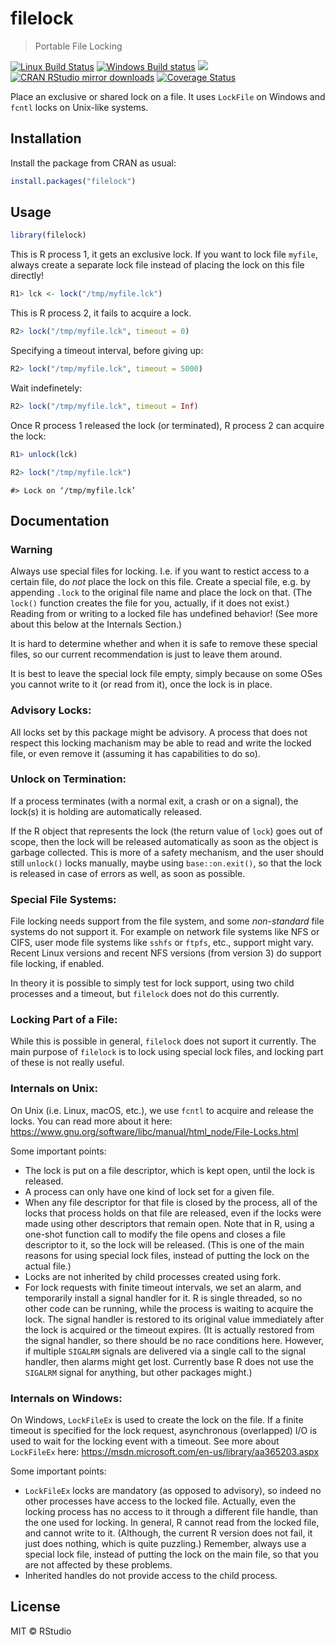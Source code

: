 


# filelock

> Portable File Locking

[![Linux Build Status](https://travis-ci.org/r-lib/filelock.svg?branch=master)](https://travis-ci.org/r-lib/filelock)
[![Windows Build status](https://ci.appveyor.com/api/projects/status/github/r-lib/filelock?svg=true)](https://ci.appveyor.com/project/gaborcsardi/filelock)
[![](http://www.r-pkg.org/badges/version/filelock)](http://www.r-pkg.org/pkg/filelock)
[![CRAN RStudio mirror downloads](http://cranlogs.r-pkg.org/badges/filelock)](http://www.r-pkg.org/pkg/filelock)
[![Coverage Status](https://img.shields.io/codecov/c/github/r-lib/filelock/master.svg)](https://codecov.io/github/r-lib/filelock?branch=master)

Place an exclusive or shared lock on a file. It uses `LockFile` on Windows
and `fcntl` locks on Unix-like systems.

## Installation

Install the package from CRAN as usual:


```r
install.packages("filelock")
```

## Usage


```r
library(filelock)
```

This is R process 1, it gets an exclusive lock. If you want to lock file
`myfile`, always create a
separate lock file instead of placing the lock on this file directly!

```r
R1> lck <- lock("/tmp/myfile.lck")
```

This is R process 2, it fails to acquire a lock.

```r
R2> lock("/tmp/myfile.lck", timeout = 0)
```

Specifying a timeout interval, before giving up:

```r
R2> lock("/tmp/myfile.lck", timeout = 5000)
```

Wait indefinetely:
```r
R2> lock("/tmp/myfile.lck", timeout = Inf)
```

Once R process 1 released the lock (or terminated), R process 2 can
acquire the lock:

```r
R1> unlock(lck)
```

```r
R2> lock("/tmp/myfile.lck")
```

```
#> Lock on ‘/tmp/myfile.lck’
```

## Documentation

### Warning

Always use special files for locking. I.e. if you want to restict access
to a certain file, do *not* place the lock on this file. Create a special
file, e.g. by appending `.lock` to the original file name and place the
lock on that. (The `lock()` function creates the file for you, actually,
if it does not exist.) Reading from or writing to a locked file has
undefined behavior! (See more about this below at the Internals Section.)

It is hard to determine whether and when it is safe to remove these
special files, so our current recommendation is just to leave them
around.

It is best to leave the special lock file empty, simply because on some
OSes you cannot write to it (or read from it), once the lock is in place.

### Advisory Locks:
All locks set by this package might be advisory. A process that does not
respect this locking machanism may be able to read and write the locked
file, or even remove it (assuming it has capabilities to do so).

### Unlock on Termination:
If a process terminates (with a normal exit, a crash or on a signal), the
lock(s) it is holding are automatically released.

If the R object that represents the lock (the return value of `lock`)
goes out of scope, then the lock will be released automatically as
soon as the object is garbage collected. This is more of a safety
mechanism, and the user should still `unlock()` locks manually, maybe
using `base::on.exit()`, so that the lock is released in case of errors
as well, as soon as possible.

### Special File Systems:
File locking needs support from the file system, and some *non-standard*
file systems do not support it. For example on network file systems
like NFS or CIFS, user mode file systems like `sshfs` or `ftpfs`, etc.,
support might vary. Recent Linux versions and recent NFS versions (from
version 3) do support file locking, if enabled.

In theory it is possible to simply test for lock support, using two
child processes and a timeout, but `filelock` does not do this
currently.

### Locking Part of a File:
While this is possible in general, `filelock` does not suport it
currently. The main purpose of `filelock` is to lock using special
lock files, and locking part of these is not really useful.

### Internals on Unix:
On Unix (i.e. Linux, macOS, etc.), we use `fcntl` to acquire and
release the locks. You can read more about it here:
https://www.gnu.org/software/libc/manual/html_node/File-Locks.html

Some important points:

* The lock is put on a file descriptor, which is kept open, until the
  lock is released.
* A process can only have one kind of lock set for a given file.
* When any file descriptor for that file is closed by the process, all
  of the locks that process holds on that file are released, even if
  the locks were made using other descriptors that remain open.
  Note that in R, using a one-shot function call to modify the file
  opens and closes a file descriptor to it, so the lock will be
  released. (This is one of the main reasons for using special lock
  files, instead of putting the lock on the actual file.)
* Locks are not inherited by child processes created using fork.
* For lock requests with finite timeout intervals, we set an alarm, and
  temporarily install a signal handler for it. R is single threaded,
  so no other code can be running, while the process is waiting to
  acquire the lock. The signal handler is restored to its original value
  immediately after the lock is acquired or the timeout expires.
  (It is actually restored from the signal handler, so there should be
  no race conditions here. However, if multiple `SIGALRM` signals are
  delivered via a single call to the signal handler, then alarms might
  get lost. Currently base R does not use the `SIGALRM` signal for
  anything, but other packages might.)

### Internals on Windows:
On Windows, `LockFileEx` is used to create the lock on the file.
If a finite timeout is specified for the lock request, asynchronous
(overlapped) I/O is used to wait for the locking event with a timeout.
See more about `LockFileEx` here:
https://msdn.microsoft.com/en-us/library/aa365203.aspx

Some important points:

* `LockFileEx` locks are mandatory (as opposed to advisory), so indeed
  no other processes have access to the locked file. Actually, even the
  locking process has no access to it through a different file handle,
  than the one used for locking. In general, R cannot read from the
  locked file, and cannot write to it. (Although, the current R version
  does not fail, it just does nothing, which is quite puzzling.)
  Remember, always use a special lock file, instead of putting the lock
  on the main file, so that you are not affected by these problems.
* Inherited handles do not provide access to the child process.

## License

MIT © RStudio
